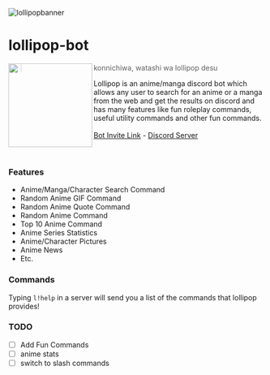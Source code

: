 ![lollipopbanner](https://user-images.githubusercontent.com/47650058/147891305-58aa09b6-2053-4180-9a9a-8c09826567f1.png)

# lollipop-bot
<img src="https://i.imgur.com/CF6ogNL.jpeg" width=165 align="left"/>

> konnichiwa, watashi wa lollipop desu <br>

Lollipop is an anime/manga discord bot which allows any user to search for an anime or a manga from the web and get the results on discord and has many features like fun roleplay commands, useful utility commands and other fun commands. <br><br>
[Bot Invite Link](https://discord.com/api/oauth2/authorize?client_id=919061572649910292&permissions=414467877952&scope=bot) - [Discord Server](https://discord.gg/3ZDpPyR)

<br>

### Features
- Anime/Manga/Character Search Command
- Random Anime GIF Command
- Random Anime Quote Command
- Random Anime Command
- Top 10 Anime Command
- Anime Series Statistics
- Anime/Character Pictures
- Anime News
- Etc.

### Commands
Typing `l!help` in a server will send you a list of the commands that lollipop provides!


### TODO
- [ ] Add Fun Commands
- [ ] anime stats
- [ ] switch to slash commands
